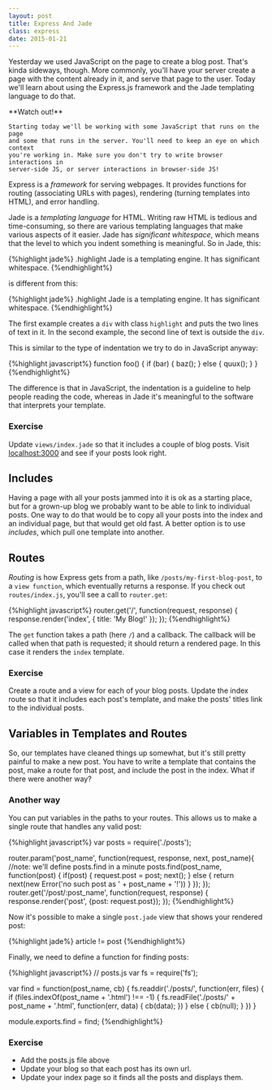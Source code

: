 ```yaml
---
layout: post
title: Express And Jade
class: express
date: 2015-01-21
---
```


Yesterday we used JavaScript on the page to create a blog post. That's kinda sideways, though. More commonly, you'll have your server create a page with the content already in it, and serve that page to the user. Today we'll learn about using the Express.js framework and the Jade templating language to do that.

<aside>
    **Watch out!**

    Starting today we'll be working with some JavaScript that runs on the page
    and some that runs in the server. You'll need to keep an eye on which context
    you're working in. Make sure you don't try to write browser interactions in
    server-side JS, or server interactions in browser-side JS!
</aside>

Express is a _framework_ for serving webpages. It provides functions for routing (associating URLs with pages), rendering (turning templates into HTML), and error handling.

Jade is a _templating language_ for HTML. Writing raw HTML is tedious and time-consuming, so there are various templating languages that make various aspects of it easier. Jade has _significant whitespace_, which means that the level to which you indent something is meaningful. So in Jade, this:

{%highlight jade%}
.highlight
    Jade is a templating engine.
    It has significant whitespace.
{%endhighlight%}

is different from this:

{%highlight jade%}
.highlight
    Jade is a templating engine.
It has significant whitespace.
{%endhighlight%}

The first example creates a `div` with class `highlight` and puts the two lines of text in it. In the second example, the second line of text is outside the `div`.

This is similar to the type of indentation we try to do in JavaScript anyway:

{%highlight javascript%}
function foo() {
    if (bar) {
        baz();
    } else {
        quux();
    }
}
{%endhighlight%}

The difference is that in JavaScript, the indentation is a guideline to help people reading the code, whereas in Jade it's meaningful to the software that interprets your template.

### Exercise

Update `views/index.jade` so that it includes a couple of blog posts. Visit [localhost:3000](http://localhost:3000) and see if your posts look right.

## Includes

Having a page with all your posts jammed into it is ok as a starting place, but for a grown-up blog we probably want to be able to link to individual posts. One way to do that would be to copy all your posts into the index and an individual page, but that would get old fast. A better option is to use _includes_, which pull one template into another.

## Routes

_Routing_ is how Express gets from a path, like `/posts/my-first-blog-post`, to a `view function`, which eventually returns a response. If you check out `routes/index.js`, you'll see a call to `router.get`:

{%highlight javascript%}
router.get('/', function(request, response) {
  response.render('index', { title: 'My Blog!' });
});
{%endhighlight%}

The `get` function takes a path (here `/`) and a callback. The callback will be called when that path is requested; it should return a rendered page. In this case it renders the `index` template.

### Exercise

Create a route and a view for each of your blog posts. Update the index route so that it includes each post's template, and make the posts' titles link to the individual posts.

## Variables in Templates and Routes

So, our templates have cleaned things up somewhat, but it's still pretty painful to make a new post. You have to write a template that contains the post, make a route for that post, and include the post in the index. What if there were another way?

### Another way

You can put variables in the paths to your routes. This allows us to make a single route that handles any valid post:

{%highlight javascript%}
var posts = require('./posts');

router.param('post_name', function(request, response, next, post_name){
    //note: we'll define posts.find in a minute
    posts.find(post_name, function(post) {
        if(post) {
            request.post = post;
            next();
        } else {
            return next(new Error('no such post as ' + post_name + '!'))
        }
    });
});
router.get('/post/:post_name', function(request, response) {
    response.render('post', {post: request.post});
});
{%endhighlight%}

Now it's possible to make a single `post.jade` view that shows your rendered post:

{%highlight jade%}
article
    != post
{%endhighlight%}

Finally, we need to define a function for finding posts:

{%highlight javascript%}
// posts.js
var fs = require('fs');

var find = function(post_name, cb) {
    fs.readdir('./posts/', function(err, files) {
        if (files.indexOf(post_name + '.html') !== -1) {
            fs.readFile('./posts/' + post_name + '.html', function(err, data) {
                cb(data);
            })
        } else {
            cb(null);
        }
    })
}

module.exports.find = find;
{%endhighlight%}

### Exercise

* Add the posts.js file above
* Update your blog so that each post has its own url.
* Update your index page so it finds all the posts and displays them.
